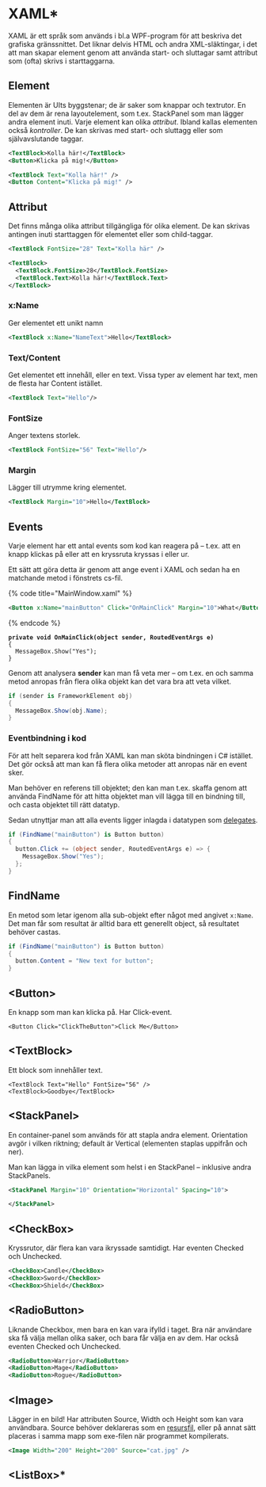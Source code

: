 # XAML\*

XAML är ett språk som används i bl.a WPF-program för att beskriva det grafiska gränssnittet. Det liknar delvis HTML och andra XML-släktingar, i det att man skapar element genom att använda start- och sluttagar samt attribut som (ofta) skrivs i starttaggarna.

## Element

Elementen är UIts byggstenar; de är saker som knappar och textrutor. En del av dem är rena layoutelement, som t.ex. StackPanel som man lägger andra element inuti. Varje element kan olika _attribut_. Ibland kallas elementen också _kontroller_. De kan skrivas med start- och sluttagg eller som självavslutande taggar.

```xml
<TextBlock>Kolla här!</TextBlock>
<Button>Klicka på mig!</Button>
```

```xml
<TextBlock Text="Kolla här!" />
<Button Content="Klicka på mig!" />
```

## Attribut

Det finns många olika attribut tillgängliga för olika element. De kan skrivas antingen inuti starttaggen för elementet eller som child-taggar.

```xml
<TextBlock FontSize="28" Text="Kolla här" />
```

```xml
<TextBlock>
  <TextBlock.FontSize>28</TextBlock.FontSize>
  <TextBlock.Text>Kolla här!</TextBlock.Text>
</TextBlock>
```

### x:Name

Ger elementet ett unikt namn

```xml
<TextBlock x:Name="NameText">Hello</TextBlock>
```

### Text/Content

Get elementet ett innehåll, eller en text. Vissa typer av element har text, men de flesta har Content istället.

```xml
<TextBlock Text="Hello"/>
```

### FontSize

Anger textens storlek.

```xml
<TextBlock FontSize="56" Text="Hello"/>
```

### Margin

Lägger till utrymme kring elementet.

```xml
<TextBlock Margin="10">Hello</TextBlock>
```

## Events

Varje element har ett antal events som kod kan reagera på – t.ex. att en knapp klickas på eller att en kryssruta kryssas i eller ur.

Ett sätt att göra detta är genom att ange event i XAML och sedan ha en matchande metod i fönstrets cs-fil.

{% code title="MainWindow.xaml" %}
```xml
<Button x:Name="mainButton" Click="OnMainClick" Margin="10">What</Button>
```
{% endcode %}

<pre class="language-csharp" data-title="MainWindow.xaml.cs"><code class="lang-csharp"><strong>private void OnMainClick(object sender, RoutedEventArgs e)
</strong>{
  MessageBox.Show("Yes");
}
</code></pre>

Genom att analysera **sender** kan man få veta mer – om t.ex. en och samma metod anropas från flera olika objekt kan det vara bra att veta vilket.

```csharp
if (sender is FrameworkElement obj)
{
  MessageBox.Show(obj.Name);
}
```

### Eventbindning i kod

För att helt separera kod från XAML kan man sköta bindningen i C# istället. Det gör också att man kan få flera olika metoder att anropas när en event sker.

Man behöver en referens till objektet; den kan man t.ex. skaffa genom att använda FindName för att hitta objektet man vill lägga till en bindning till, och casta objektet till rätt datatyp.

Sedan utnyttjar man att alla events ligger inlagda i datatypen som [delegates](../../grundlaeggande/delegates.md).

```csharp
if (FindName("mainButton") is Button button)
{
  button.Click += (object sender, RoutedEventArgs e) => {
    MessageBox.Show("Yes");
  };
}
```

## FindName

En metod som letar igenom alla sub-objekt efter något med angivet `x:Name`. Det man får som resultat är alltid bara ett generellt object, så resultatet behöver castas.

```csharp
if (FindName("mainButton") is Button button)
{
  button.Content = "New text for button";
}
```

## \<Button>

En knapp som man kan klicka på. Har Click-event.

```
<Button Click="ClickTheButton">Click Me</Button>
```

## \<TextBlock>

Ett block som innehåller text.

```
<TextBlock Text="Hello" FontSize="56" />
<TextBlock>Goodbye</TextBlock>
```

## \<StackPanel>

En container-panel som används för att stapla andra element.  Orientation avgör i vilken riktning; default är Vertical (elementen staplas uppifrån och ner).

Man kan lägga in vilka element som helst i en StackPanel – inklusive andra StackPanels.

```xml
<StackPanel Margin="10" Orientation="Horizontal" Spacing="10">

</StackPanel>
```

## \<CheckBox>

Kryssrutor, där flera kan vara ikryssade samtidigt. Har eventen Checked och Unchecked.

```xml
<CheckBox>Candle</CheckBox>
<CheckBox>Sword</CheckBox>
<CheckBox>Shield</CheckBox>
```

## \<RadioButton>

Liknande Checkbox, men bara en kan vara ifylld i taget. Bra när användare ska få välja mellan olika saker, och bara får välja en av dem. Har också eventen Checked och Unchecked.

```xml
<RadioButton>Warrior</RadioButton>
<RadioButton>Mage</RadioButton>
<RadioButton>Rogue</RadioButton>
```

## \<Image>

Lägger in en bild! Har attributen Source, Width och Height som kan vara användbara. Source behöver deklareras som en [resursfil](../../filhantering/resursfiler.md), eller på annat sätt placeras i samma mapp som exe-filen när programmet kompilerats.

```xml
<Image Width="200" Height="200" Source="cat.jpg" />
```

## \<ListBox>\*

##
